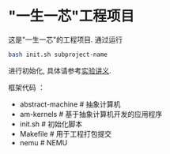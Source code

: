 # "一生一芯"工程项目

这是"一生一芯"的工程项目. 通过运行
```bash
bash init.sh subproject-name
```
进行初始化, 具体请参考[实验讲义][lecture note].

[lecture note]: https://docs.ysyx.org/schedule.html

框架代码 ：
- abstract-machine   # 抽象计算机
- am-kernels         # 基于抽象计算机开发的应用程序 
- init.sh            # 初始化脚本
- Makefile           # 用于工程打包提交
- nemu               # NEMU